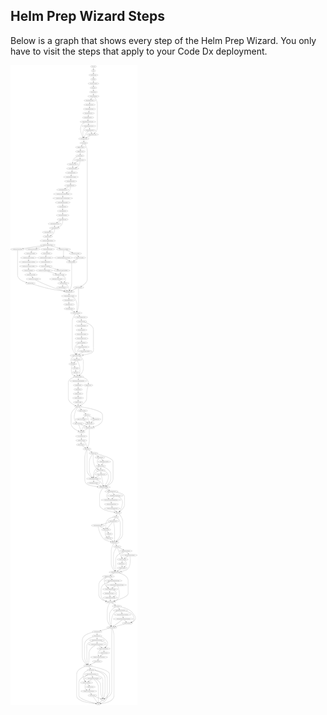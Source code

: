 ## Helm Prep Wizard Steps

Below is a graph that shows every step of the Helm Prep Wizard. You only have to visit the steps that apply to your Code Dx deployment.

![Helm Prep Wizard Steps](./png/graph-v1.3.png)
